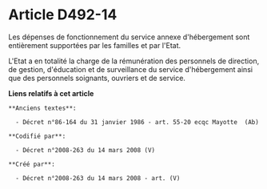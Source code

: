 # Article D492-14

Les dépenses de fonctionnement du service annexe d'hébergement sont entièrement supportées par les familles et par l'Etat.

L'Etat a en totalité la charge de la rémunération des personnels de direction, de gestion, d'éducation et de surveillance du
service d'hébergement ainsi que des personnels soignants, ouvriers et de service.

**Liens relatifs à cet article**

	**Anciens textes**:

	  - Décret n°86-164 du 31 janvier 1986 - art. 55-20 ecqc Mayotte  (Ab)

	**Codifié par**:

	  - Décret n°2008-263 du 14 mars 2008 (V)

	**Créé par**:

	  - Décret n°2008-263 du 14 mars 2008 - art. (V)
